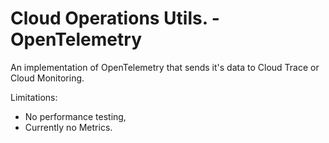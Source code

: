 # Cloud Operations Utils. - OpenTelemetry #

An implementation of OpenTelemetry that sends it's data to Cloud Trace or Cloud Monitoring.

Limitations:
* No performance testing,
* Currently no Metrics.
